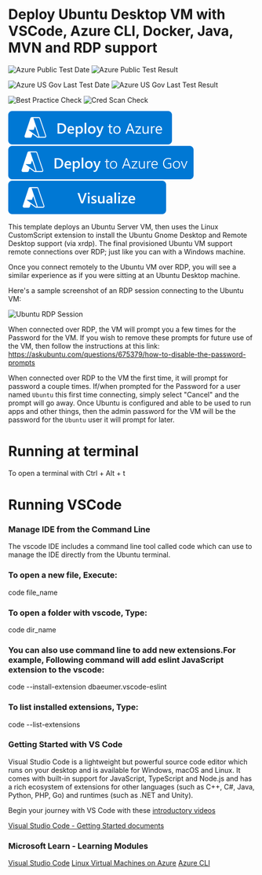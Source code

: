 # Deploy Ubuntu Desktop VM with VSCode, Azure CLI, Docker, Java, MVN and RDP support

![Azure Public Test Date](https://azurequickstartsservice.blob.core.windows.net/badges/demos/ubuntu-desktop-gnome-rdp/PublicLastTestDate.svg)
![Azure Public Test Result](https://azurequickstartsservice.blob.core.windows.net/badges/demos/ubuntu-desktop-gnome-rdp/PublicDeployment.svg)

![Azure US Gov Last Test Date](https://azurequickstartsservice.blob.core.windows.net/badges/demos/ubuntu-desktop-gnome-rdp/FairfaxLastTestDate.svg)
![Azure US Gov Last Test Result](https://azurequickstartsservice.blob.core.windows.net/badges/demos/ubuntu-desktop-gnome-rdp/FairfaxDeployment.svg)

![Best Practice Check](https://azurequickstartsservice.blob.core.windows.net/badges/demos/ubuntu-desktop-gnome-rdp/BestPracticeResult.svg)
![Cred Scan Check](https://azurequickstartsservice.blob.core.windows.net/badges/demos/ubuntu-desktop-gnome-rdp/CredScanResult.svg)

[![Deploy To Azure](https://raw.githubusercontent.com/Azure/azure-quickstart-templates/master/1-CONTRIBUTION-GUIDE/images/deploytoazure.svg?sanitize=true)](https://portal.azure.com/#create/Microsoft.Template/uri/https%3A%2F%2Fraw.githubusercontent.com%2FVaibhav-npc%2Fazure-quickstart-templates%2Fmaster%2Fdemos%2Fubuntu-desktop-gnome-rdp%2Fazuredeploy.json)  
[![Deploy To Azure US Gov](https://raw.githubusercontent.com/Azure/azure-quickstart-templates/master/1-CONTRIBUTION-GUIDE/images/deploytoazuregov.svg?sanitize=true)](https://portal.azure.us/#create/Microsoft.Template/uri/https%3A%2F%2Fraw.githubusercontent.com%2FVaibhav-npc%2Fazure-quickstart-templates%2Fmaster%2Fdemos%2Fubuntu-desktop-gnome-rdp%2Fazuredeploy.json)
[![Visualize](https://raw.githubusercontent.com/Azure/azure-quickstart-templates/master/1-CONTRIBUTION-GUIDE/images/visualizebutton.svg?sanitize=true)](http://armviz.io/#/?load=https%3A%2F%2Fraw.githubusercontent.com%2FVaibhav-npc%2Fazure-quickstart-templates%2Fmaster%2Fdemos%2Fubuntu-desktop-gnome-rdp%2Fazuredeploy.json)

This template deploys an Ubuntu Server VM, then uses the Linux CustomScript extension to install the Ubuntu Gnome Desktop and Remote Desktop support (via xrdp). The final provisioned Ubuntu VM support remote connections over RDP; just like you can with a Windows machine.

Once you connect remotely to the Ubuntu VM over RDP, you will see a similar experience as if you were sitting at an Ubuntu Desktop machine.

Here's a sample screenshot of an RDP session connecting to the Ubuntu VM:

![Ubuntu RDP Session](images/Ubuntu-RDP-Session.png "Ubuntu RDP Session")

When connected over RDP, the VM will prompt you a few times for the Password for the VM. If you wish to remove these prompts for future use of the VM, then follow the instructions at this link: <https://askubuntu.com/questions/675379/how-to-disable-the-password-prompts>

When connected over RDP to the VM the first time, it will prompt for password a couple times. If/when prompted for the Password for a user named `Ubuntu` this first time connecting, simply select "Cancel" and the prompt will go away. Once Ubuntu is configured and able to be used to run apps and other things, then the admin password for the VM will be the password for the `Ubuntu` user it will prompt for later.

# Running at terminal 

To open a terminal with Ctrl + Alt + t

# Running VSCode

### Manage IDE from the Command Line
The vscode IDE includes a command line tool called code which can use to manage the IDE directly from the Ubuntu terminal.

### To open a new file, Execute:
code file_name

### To open a folder with vscode, Type:
code dir_name

### You can also use command line to add new extensions.For example, Following command will add eslint JavaScript extension to the vscode:
code --install-extension dbaeumer.vscode-eslint

### To list installed extensions, Type:
code --list-extensions

### Getting Started with VS Code

Visual Studio Code is a lightweight but powerful source code editor which runs on your desktop and is available for Windows, macOS and Linux. It comes with built-in support for JavaScript, TypeScript and Node.js and has a rich ecosystem of extensions for other languages (such as C++, C#, Java, Python, PHP, Go) and runtimes (such as .NET and Unity). 

Begin your journey with VS Code with these [introductory videos](https://code.visualstudio.com/docs/introvideos/overview)

[Visual Studio Code - Getting Started documents](https://code.visualstudio.com/docs)

### Microsoft Learn - Learning Modules

[Visual Studio Code](https://docs.microsoft.com/en-us/learn/browse/?term=Visual%20Studio%20Code)
[Linux Virtual Machines on Azure](https://docs.microsoft.com/en-us/learn/browse/?term=Linux%20Virtual%20Machine)
[Azure CLI](https://docs.microsoft.com/en-us/learn/browse/?term=Azure%20CLI)


